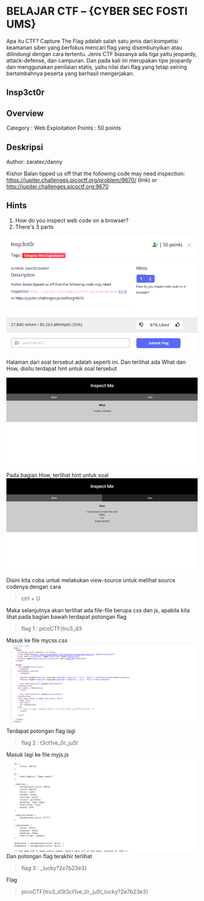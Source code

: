 # BELAJAR CTF – {CYBER SEC FOSTI UMS}

Apa itu CTF?
Capture The Flag adalah salah satu jenis dari kompetisi keamanan siber yang berfokus mencari flag yang disembunyikan atau dilindungi dengan cara tertentu. 
Jenis CTF biasanya ada tiga yaitu jeopardy, attack-defense, dan campuran. 
Dan pada kali ini merupakan tipe jeopardy dan  menggunakan penilaian statis, yaitu nilai dari flag yang tetap seiring bertambahnya peserta yang berhasil mengerjakan.

## Insp3ct0r

## Overview
Category : Web Exploitation
Points : 50 points

## Deskripsi
Author: zaratec/danny

Kishor Balan tipped us off that the following code may need inspection: https://jupiter.challenges.picoctf.org/problem/9670/ 
(link) or http://jupiter.challenges.picoctf.org:9670

## Hints
1. How do you inspect web code on a browser?
2. There's 3 parts

![home page](./1.png)

Halaman dari soal tersebut adalah seperti ini. Dan terlihat ada What dan How, disitu terdapat hint untuk soal tersebut

![home page](./2.png)

Pada bagian How, terlihat hint untuk soal
![home page](./3.png)

Disini kita coba untuk melakukan view-source untuk melihat source codenya dengan cara
> ctrl + U

Maka selanjutnya akan terlihat ada file-file berupa css dan js, apabila kita lihat pada bagian bawah terdapat potongan flag
> flag 1 : picoCTF{tru3_d3

Masuk ke file mycss.css
![home page](./4.png)
Terdapat potongan flag lagi
> flag 2 : t3ct1ve_0r_ju5t

Masuk lagi ke file myjs.js
![home page](./5.png)
Dan potongan flag terakhir terlihat
> flag 3 : _lucky?2e7b23e3}


Flag
> picoCTF{tru3_d3t3ct1ve_0r_ju5t_lucky?2e7b23e3}
